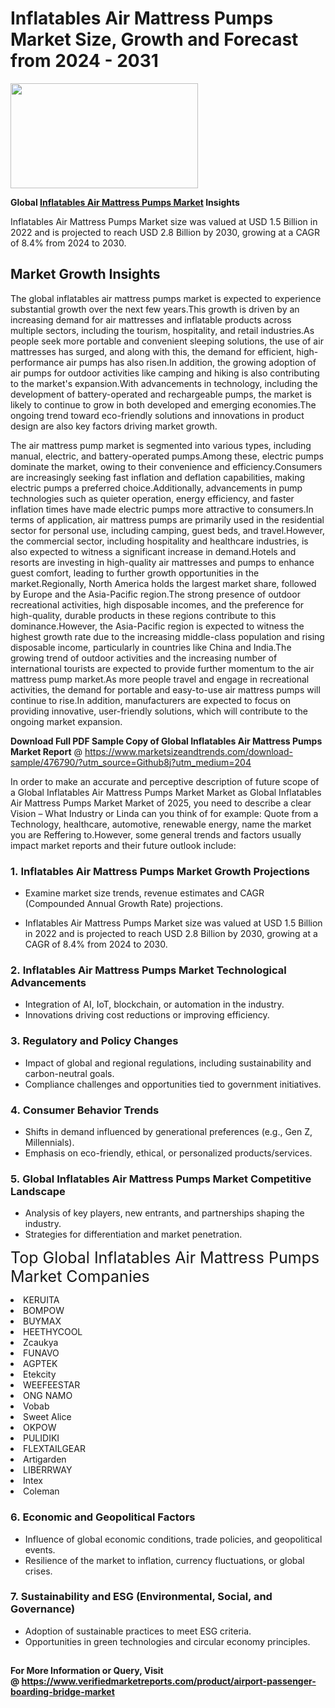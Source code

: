 <H1>Inflatables Air Mattress Pumps Market Size, Growth and Forecast from 2024 - 2031</H1><img class="aligncenter size-medium wp-image-584254" src="https://thirdeyenews.in/wp-content/uploads/2024/09/Global-Market-Research-300x168.jpeg" alt="" width="300" height="168" /><p><strong>Global&nbsp;<a href="https://www.marketsizeandtrends.com/download-sample/476790/?utm_source=Github8j?utm_medium=204">Inflatables Air Mattress Pumps Market</a> Insights</strong></p><p>Inflatables Air Mattress Pumps Market size was valued at USD 1.5 Billion in 2022 and is projected to reach USD 2.8 Billion by 2030, growing at a CAGR of 8.4% from 2024 to 2030.</p><p><h2>Market Growth Insights</h2> <p>The global inflatables air mattress pumps market is expected to experience substantial growth over the next few years.This growth is driven by an increasing demand for air mattresses and inflatable products across multiple sectors, including the tourism, hospitality, and retail industries.As people seek more portable and convenient sleeping solutions, the use of air mattresses has surged, and along with this, the demand for efficient, high-performance air pumps has also risen.In addition, the growing adoption of air pumps for outdoor activities like camping and hiking is also contributing to the market's expansion.With advancements in technology, including the development of battery-operated and rechargeable pumps, the market is likely to continue to grow in both developed and emerging economies.The ongoing trend toward eco-friendly solutions and innovations in product design are also key factors driving market growth.</p> <p>The air mattress pump market is segmented into various types, including manual, electric, and battery-operated pumps.Among these, electric pumps dominate the market, owing to their convenience and efficiency.Consumers are increasingly seeking fast inflation and deflation capabilities, making electric pumps a preferred choice.Additionally, advancements in pump technologies such as quieter operation, energy efficiency, and faster inflation times have made electric pumps more attractive to consumers.In terms of application, air mattress pumps are primarily used in the residential sector for personal use, including camping, guest beds, and travel.However, the commercial sector, including hospitality and healthcare industries, is also expected to witness a significant increase in demand.Hotels and resorts are investing in high-quality air mattresses and pumps to enhance guest comfort, leading to further growth opportunities in the market.Regionally, North America holds the largest market share, followed by Europe and the Asia-Pacific region.The strong presence of outdoor recreational activities, high disposable incomes, and the preference for high-quality, durable products in these regions contribute to this dominance.However, the Asia-Pacific region is expected to witness the highest growth rate due to the increasing middle-class population and rising disposable income, particularly in countries like China and India.The growing trend of outdoor activities and the increasing number of international tourists are expected to provide further momentum to the air mattress pump market.As more people travel and engage in recreational activities, the demand for portable and easy-to-use air mattress pumps will continue to rise.In addition, manufacturers are expected to focus on providing innovative, user-friendly solutions, which will contribute to the ongoing market expansion.</p> <p><span class=""><strong>Download Full PDF Sample Copy of Global Inflatables Air Mattress Pumps Market Report</strong> @ <a href="https://www.marketsizeandtrends.com/download-sample/476790/?utm_source=Github8j?utm_medium=204" target="_blank">https://www.marketsizeandtrends.com/download-sample/476790/?utm_source=Github8j?utm_medium=204</a></span></p><p>In order to make an accurate and perceptive description of future scope of a Global&nbsp;Inflatables Air Mattress Pumps Market Market as Global&nbsp;Inflatables Air Mattress Pumps Market Market of 2025, you need to describe a clear Vision &ndash; What Industry or Linda can you think of for example: Quote from a Technology, healthcare, automotive, renewable energy, name the market you are Reffering to.However, some general trends and factors usually impact market reports and their future outlook include:</p><h3>1.&nbsp;<strong>Inflatables Air Mattress Pumps Market Growth Projections</strong></h3><ul><li>Examine market size trends, revenue estimates and CAGR (Compounded Annual Growth Rate) projections.</li><li><p>Inflatables Air Mattress Pumps Market size was valued at USD 1.5 Billion in 2022 and is projected to reach USD 2.8 Billion by 2030, growing at a CAGR of 8.4% from 2024 to 2030.</p></li></ul><h3>2.&nbsp;<strong>Inflatables Air Mattress Pumps Market Technological Advancements</strong></h3><ul><li>Integration of AI, IoT, blockchain, or automation in the industry.</li><li>Innovations driving cost reductions or improving efficiency.</li></ul><h3>3.&nbsp;<strong>Regulatory and Policy Changes</strong></h3><ul><li>Impact of global and regional regulations, including sustainability and carbon-neutral goals.</li><li>Compliance challenges and opportunities tied to government initiatives.</li></ul><h3>4.&nbsp;<strong>Consumer Behavior Trends</strong></h3><ul><li>Shifts in demand influenced by generational preferences (e.g., Gen Z, Millennials).</li><li>Emphasis on eco-friendly, ethical, or personalized products/services.</li></ul><h3>5.&nbsp;<strong>Global Inflatables Air Mattress Pumps Market Competitive Landscape</strong></h3><ul><li>Analysis of key players, new entrants, and partnerships shaping the industry.</li><li>Strategies for differentiation and market penetration.</li></ul><p data-pm-slice="1 1 []"><span style="color: inherit; font-family: inherit; font-size: 25px;">Top Global Inflatables Air Mattress Pumps Market Companies</span></p><div class="" data-test-id=""><p><li>KERUITA</li><li> BOMPOW</li><li> BUYMAX</li><li> HEETHYCOOL</li><li> Zcaukya</li><li> FUNAVO</li><li> AGPTEK</li><li> Etekcity</li><li> WEEFEESTAR</li><li> ONG NAMO</li><li> Vobab</li><li> Sweet Alice</li><li> OKPOW</li><li> PULIDIKI</li><li> FLEXTAILGEAR</li><li> Artigarden</li><li> LIBERRWAY</li><li> Intex</li><li> Coleman</li></p></div><h3>6.&nbsp;<strong>Economic and Geopolitical Factors</strong></h3><ul><li>Influence of global economic conditions, trade policies, and geopolitical events.</li><li>Resilience of the market to inflation, currency fluctuations, or global crises.</li></ul><h3>7.&nbsp;<strong>Sustainability and ESG (Environmental, Social, and Governance)</strong></h3><ul><li>Adoption of sustainable practices to meet ESG criteria.</li><li>Opportunities in green technologies and circular economy principles.</li></ul><h2><strong style="font-size: 14px;">For More Information or Query, Visit @&nbsp;</strong><a style="background-color: #ffffff; font-size: 14px;" href="https://www.marketsizeandtrends.com/report/inflatables-air-mattress-pumps-market/" target="_blank">https://www.verifiedmarketreports.com/product/airport-passenger-boarding-bridge-market</a></h2>